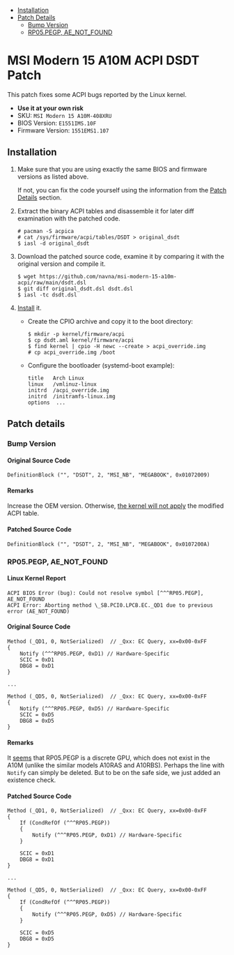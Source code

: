 - [Installation](#installation)
- [Patch Details](#patch-details)
  - [Bump Version](#bump-version)
  - [RP05.PEGP, AE_NOT_FOUND](#rp05pegp-ae_not_found)

# MSI Modern 15 A10M ACPI DSDT Patch

This patch fixes some ACPI bugs reported by the Linux kernel.

- **Use it at your own risk**
- SKU: `MSI Modern 15 A10M-408XRU`
- BIOS Version: `E1551IMS.10F`
- Firmware Version: `1551EMS1.107`

## Installation

1. Make sure that you are using exactly the same BIOS and firmware versions as listed above.

    If not, you can fix the code yourself using the information from the [Patch Details](#patch-details) section.

2. Extract the binary ACPI tables and disassemble it for later diff examination with the patched code.

    ```
    # pacman -S acpica
    # cat /sys/firmware/acpi/tables/DSDT > original_dsdt
    $ iasl -d original_dsdt
    ```

3. Download the patched source code, examine it by comparing it with the original version and compile it.

    ```
    $ wget https://github.com/navna/msi-modern-15-a10m-acpi/raw/main/dsdt.dsl
    $ git diff original_dsdt.dsl dsdt.dsl
    $ iasl -tc dsdt.dsl
    ```

3. [Install](https://wiki.archlinux.org/title/DSDT#Using_modified_code) it.

    - Create the CPIO archive and copy it to the boot directory:

        ```
        $ mkdir -p kernel/firmware/acpi
        $ cp dsdt.aml kernel/firmware/acpi
        $ find kernel | cpio -H newc --create > acpi_override.img
        # cp acpi_override.img /boot
        ```

    - Configure the bootloader (systemd-boot example):

        ```
        title   Arch Linux
        linux   /vmlinuz-linux
        initrd  /acpi_override.img
        initrd  /initramfs-linux.img
        options  ...
        ```

## Patch details

### Bump Version

#### Original Source Code

``` dsl
DefinitionBlock ("", "DSDT", 2, "MSI_NB", "MEGABOOK", 0x01072009)
```

#### Remarks

Increase the OEM version. Otherwise, [the kernel will not apply](https://wiki.archlinux.org/title/DSDT#Recompiling_it_yourself) the modified ACPI table.

#### Patched Source Code

``` dsl
DefinitionBlock ("", "DSDT", 2, "MSI_NB", "MEGABOOK", 0x0107200A)
```

### RP05.PEGP, AE_NOT_FOUND

#### Linux Kernel Report

```
ACPI BIOS Error (bug): Could not resolve symbol [^^^RP05.PEGP], AE_NOT_FOUND
ACPI Error: Aborting method \_SB.PCI0.LPCB.EC._QD1 due to previous error (AE_NOT_FOUND)
```

#### Original Source Code

``` dsl
Method (_QD1, 0, NotSerialized)  // _Qxx: EC Query, xx=0x00-0xFF
{
    Notify (^^^RP05.PEGP, 0xD1) // Hardware-Specific
    SCIC = 0xD1
    DBG8 = 0xD1
}

...

Method (_QD5, 0, NotSerialized)  // _Qxx: EC Query, xx=0x00-0xFF
{
    Notify (^^^RP05.PEGP, 0xD5) // Hardware-Specific
    SCIC = 0xD5
    DBG8 = 0xD5
}
```

#### Remarks

It [seems](https://www.insanelymac.com/forum/topic/329311-help-me-to-disabling-nvidia-card/) that RP05.PEGP is a discrete GPU, which does not exist in the A10M (unlike the similar models A10RAS and A10RBS). Perhaps the line with `Notify` can simply be deleted. But to be on the safe side, we just added an existence check.

#### Patched Source Code

``` dsl
Method (_QD1, 0, NotSerialized)  // _Qxx: EC Query, xx=0x00-0xFF
{
    If (CondRefOf (^^^RP05.PEGP))
    {
        Notify (^^^RP05.PEGP, 0xD1) // Hardware-Specific
    }

    SCIC = 0xD1
    DBG8 = 0xD1
}

...

Method (_QD5, 0, NotSerialized)  // _Qxx: EC Query, xx=0x00-0xFF
{
    If (CondRefOf (^^^RP05.PEGP))
    {
        Notify (^^^RP05.PEGP, 0xD5) // Hardware-Specific
    }

    SCIC = 0xD5
    DBG8 = 0xD5
}
```
